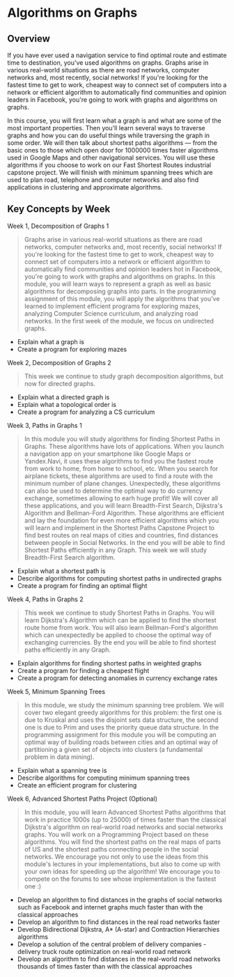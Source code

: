 # Algorithms on Graphs

## Overview

If you have ever used a navigation service to find optimal route and estimate time to destination, you've used algorithms on graphs. Graphs arise in various real-world situations as there are road networks, computer networks and, most recently, social networks! If you're looking for the fastest time to get to work, cheapest way to connect set of computers into a network or efficient algorithm to automatically find communities and opinion leaders in Facebook, you're going to work with graphs and algorithms on graphs.

In this course, you will first learn what a graph is and what are some of the most important properties. Then you'll learn several ways to traverse graphs and how you can do useful things while traversing the graph in some order. We will then talk about shortest paths algorithms — from the basic ones to those which open door for 1000000 times faster algorithms used in Google Maps and other navigational services. You will use these algorithms if you choose to work on our Fast Shortest Routes industrial capstone project. We will finish with minimum spanning trees which are used to plan road, telephone and computer networks and also find applications in clustering and approximate algorithms.

## Key Concepts by Week

Week 1, Decomposition of Graphs 1
> Graphs arise in various real-world situations as there are road networks, computer networks and, most recently, social networks! If you're looking for the fastest time to get to work, cheapest way to connect set of computers into a network or efficient algorithm to automatically find communities and opinion leaders hot in Facebook, you're going to work with graphs and algorithms on graphs. In this module, you will learn ways to represent a graph as well as basic algorithms for decomposing graphs into parts. In the programming assignment of this module, you will apply the algorithms that you’ve learned to implement efficient programs for exploring mazes, analyzing Computer Science curriculum, and analyzing road networks. In the first week of the module, we focus on undirected graphs.

- Explain what a graph is
- Create a program for exploring mazes

Week 2, Decomposition of Graphs 2
> This week we continue to study graph decomposition algorithms, but now for directed graphs.

- Explain what a directed graph is
- Explain what a topological order is
- Create a program for analyzing a CS curriculum

Week 3, Paths in Graphs 1
> In this module you will study algorithms for finding Shortest Paths in Graphs. These algorithms have lots of applications. When you launch a navigation app on your smartphone like Google Maps or Yandex.Navi, it uses these algorithms to find you the fastest route from work to home, from home to school, etc. When you search for airplane tickets, these algorithms are used to find a route with the minimum number of plane changes. Unexpectedly, these algorithms can also be used to determine the optimal way to do currency exchange, sometimes allowing to earh huge profit! We will cover all these applications, and you will learn Breadth-First Search, Dijkstra's Algorithm and Bellman-Ford Algorithm. These algorithms are efficient and lay the foundation for even more efficient algorithms which you will learn and implement in the Shortest Paths Capstone Project to find best routes on real maps of cities and countries, find distances between people in Social Networks. In the end you will be able to find Shortest Paths efficiently in any Graph. This week we will study Breadth-First Search algorithm.

- Explain what a shortest path is
- Describe algorithms for computing shortest paths in undirected graphs
- Create a program for finding an optimal flight

Week 4, Paths in Graphs 2
> This week we continue to study Shortest Paths in Graphs. You will learn Dijkstra's Algorithm which can be applied to find the shortest route home from work. You will also learn Bellman-Ford's algorithm which can unexpectedly be applied to choose the optimal way of exchanging currencies. By the end you will be able to find shortest paths efficiently in any Graph.

- Explain algorithms for finding shortest paths in weighted graphs
- Create a program for finding a cheapest flight
- Create a program for detecting anomalies in currency exchange rates

Week 5, Minimum Spanning Trees
> In this module, we study the minimum spanning tree problem. We will cover two elegant greedy algorithms for this problem: the first one is due to Kruskal and uses the disjoint sets data structure, the second one is due to Prim and uses the priority queue data structure. In the programming assignment for this module you will be computing an optimal way of building roads between cities and an optimal way of partitioning a given set of objects into clusters (a fundamental problem in data mining).

- Explain what a spanning tree is
- Describe algorithms for computing minimum spanning trees
- Create an efficient program for clustering

Week 6, Advanced Shortest Paths Project (Optional)
> In this module, you will learn Advanced Shortest Paths algorithms that work in practice 1000s (up to 25000) of times faster than the classical Dijkstra's algorithm on real-world road networks and social networks graphs. You will work on a Programming Project based on these algorithms. You will find the shortest paths on the real maps of parts of US and the shortest paths connecting people in the social networks. We encourage you not only to use the ideas from this module's lectures in your implementations, but also to come up with your own ideas for speeding up the algorithm! We encourage you to compete on the forums to see whose implementation is the fastest one :)

- Develop an algorithm to find distances in the graphs of social networks such as Facebook and internet graphs much faster than with the classical approaches
- Develop an algorithm to find distances in the real road networks faster
- Develop Bidirectional Dijkstra, A* (A-star) and Contraction Hierarchies algorithms
- Develop a solution of the central problem of delivery companies - delivery truck route optimization on real-world road network
- Develop an algorithm to find distances in the real-world road networks thousands of times faster than with the classical approaches